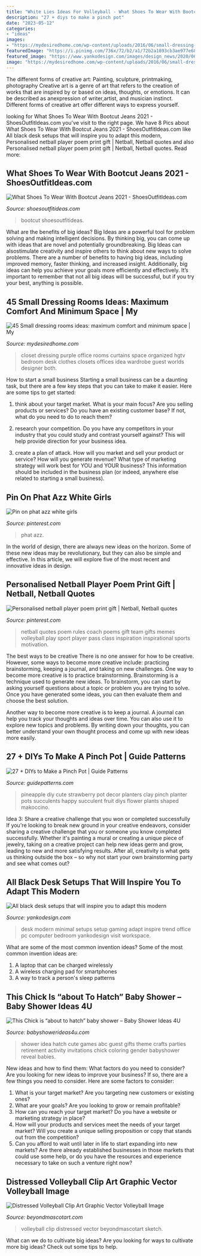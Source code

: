 ```yaml
---
title: "White Lies Ideas For Volleyball - What Shoes To Wear With Bootcut Jeans 2021"
description: "27 + diys to make a pinch pot"
date: "2023-05-12"
categories:
- "ideas"
images:
- "https://mydesiredhome.com/wp-content/uploads/2016/06/small-dressing-rooms-ideas28.jpeg"
featuredImage: "https://i.pinimg.com/736x/72/b2/a1/72b2a1893cb3ae977e680ae4515fc9de.jpg"
featured_image: "https://www.yankodesign.com/images/design_news/2020/06/all-black-desk-setups-that-will-inspire-you-to-adapt-this-modern-minimal-trend/01-Black-Desk-Setup_-minimal_modern_hero3.jpg"
image: "https://mydesiredhome.com/wp-content/uploads/2016/06/small-dressing-rooms-ideas28.jpeg"
---
```



The different forms of creative art: Painting, sculpture, printmaking, photography
Creative art is a genre of art that refers to the creation of works that are inspired by or based on ideas, thoughts, or emotions. It can be described as anexpression of writer,artist, and musician instinct. Different forms of creative art offer different ways to express yourself.

	

		
looking for What Shoes To Wear With Bootcut Jeans 2021 - ShoesOutfitIdeas.com you've visit to the right page. We have 8 Pics about What Shoes To Wear With Bootcut Jeans 2021 - ShoesOutfitIdeas.com like All black desk setups that will inspire you to adapt this modern, Personalised netball player poem print gift | Netball, Netball quotes and also Personalised netball player poem print gift | Netball, Netball quotes. Read more:
		
    
## What Shoes To Wear With Bootcut Jeans 2021 - ShoesOutfitIdeas.com

<img loading=lazy src="http://shoesoutfitideas.com/wp-content/uploads/2020/05/What-Shoes-Can-I-Wear-With-Bootcut-Jeans-3-768x1152.jpg" onerror="this.onerror=null;this.src='https://tse4.mm.bing.net/th?id=OIP.KfuUdnF6XB48UFqb6kVrMgHaLH&amp;pid=15.1';" alt="What Shoes To Wear With Bootcut Jeans 2021 - ShoesOutfitIdeas.com">

_Source: shoesoutfitideas.com_

>bootcut shoesoutfitideas. 

	

What are the benefits of big ideas?
Big Ideas are a powerful tool for problem solving and making intelligent decisions. By thinking big, you can come up with ideas that are novel and potentially groundbreaking. Big Ideas can alsostimulate creativity and inspire others to think about new ways to solve problems.
There are a number of benefits to having big ideas, including improved memory, faster thinking, and increased insight. Additionally, big ideas can help you achieve your goals more efficiently and effectively. It’s important to remember that not all big ideas will be successful, but if you try your best, anything is possible.

    
## 45 Small Dressing Rooms Ideas: Maximum Comfort And Minimum Space | My

<img loading=lazy src="https://mydesiredhome.com/wp-content/uploads/2016/06/small-dressing-rooms-ideas28.jpeg" onerror="this.onerror=null;this.src='https://tse2.mm.bing.net/th?id=OIP._fWONsYbsknHJN_Ehq3gaQHaJ4&amp;pid=15.1';" alt="45 Small dressing rooms ideas: maximum comfort and minimum space | My">

_Source: mydesiredhome.com_

>closet dressing purple office rooms curtains space organized hgtv bedroom desk clothes closets offices idea wardrobe guest worlds designer both. 

	

How to start a small business
Starting a small business can be a daunting task, but there are a few key steps that you can take to make it easier. Here are some tips to get started:
1. think about your target market. What is your main focus? Are you selling products or services? Do you have an existing customer base? If not, what do you need to do to reach them?

2. research your competition. Do you have any competitors in your industry that you could study and contrast yourself against? This will help provide direction for your business idea.

3. create a plan of attack. How will you market and sell your product or service? How will you generate revenue? What type of marketing strategy will work best for YOU and YOUR business? This information should be included in the business plan (or indeed, anywhere else related to starting a small business).

    
## Pin On Phat Azz White Girls

<img loading=lazy src="https://i.pinimg.com/736x/50/ab/1a/50ab1a86aecee86cdb53a17871f9f656.jpg" onerror="this.onerror=null;this.src='https://tse3.mm.bing.net/th?id=OIP.MQl2iE6z07USqCtCXFMDuwHaQ1&amp;pid=15.1';" alt="Pin on phat azz white girls">

_Source: pinterest.com_

>phat azz. 

	

In the world of design, there are always new ideas on the horizon. Some of these new ideas may be revolutionary, but they can also be simple and effective. In this article, we will explore five of the most recent and innovative ideas in design.

    
## Personalised Netball Player Poem Print Gift | Netball, Netball Quotes

<img loading=lazy src="https://i.pinimg.com/736x/72/b2/a1/72b2a1893cb3ae977e680ae4515fc9de.jpg" onerror="this.onerror=null;this.src='https://tse3.mm.bing.net/th?id=OIP.SSmkXYfu3qH2TTOQAyi2kAHaHa&amp;pid=15.1';" alt="Personalised netball player poem print gift | Netball, Netball quotes">

_Source: pinterest.com_

>netball quotes poem rules coach poems gift team gifts memes volleyball play sport player pass class inspiration inspirational sports motivation. 

	

The best ways to be creative
There is no one answer for how to be creative. However, some ways to become more creative include: practicing brainstorming, keeping a journal, and taking on new challenges.
One way to become more creative is to practice brainstorming. Brainstorming is a technique used to generate new ideas. To brainstorm, you can start by asking yourself questions about a topic or problem you are trying to solve. Once you have generated some ideas, you can then evaluate them and choose the best solution.

Another way to become more creative is to keep a journal. A journal can help you track your thoughts and ideas over time. You can also use it to explore new topics and problems. By writing down your thoughts, you can better understand your own thought process and come up with new ideas more easily.

    
## 27 + DIYs To Make A Pinch Pot | Guide Patterns

<img loading=lazy src="https://www.guidepatterns.com/wp-content/uploads/2020/07/Fruit-Pinch-Pots.jpg" onerror="this.onerror=null;this.src='https://tse3.mm.bing.net/th?id=OIP.HfwjJXA9SHjYvx0Jdjt1UwHaEK&amp;pid=15.1';" alt="27 + DIYs to Make a Pinch Pot | Guide Patterns">

_Source: guidepatterns.com_

>pineapple diy cute strawberry pot decor planters clay pinch planter pots succulents happy succulent fruit diys flower plants shaped makoccino. 

	

Idea 3: Share a creative challenge that you won or completed successfully
If you're looking to break new ground in your creative endeavors, consider sharing a creative challenge that you or someone you know completed successfully. Whether it's painting a mural or creating a unique piece of jewelry, taking on a creative project can help new ideas germ and grow, leading to new and more satisfying results. After all, creativity is what gets us thinking outside the box – so why not start your own brainstorming party and see what comes out?

    
## All Black Desk Setups That Will Inspire You To Adapt This Modern

<img loading=lazy src="https://www.yankodesign.com/images/design_news/2020/06/all-black-desk-setups-that-will-inspire-you-to-adapt-this-modern-minimal-trend/01-Black-Desk-Setup_-minimal_modern_hero3.jpg" onerror="this.onerror=null;this.src='https://tse3.mm.bing.net/th?id=OIP.LKWe5EAxmakLdAQST_bRwwHaE8&amp;pid=15.1';" alt="All black desk setups that will inspire you to adapt this modern">

_Source: yankodesign.com_

>desk modern minimal setups setup gaming adapt inspire trend office pc computer bedroom yankodesign visit workspace. 

	

What are some of the most common invention ideas?
Some of the most common invention ideas are: 
1. A laptop that can be charged wirelessly
2. A wireless charging pad for smartphones
3. A way to track a person's sleep patterns

    
## This Chick Is “about To Hatch” Baby Shower – Baby Shower Ideas 4U

<img loading=lazy src="https://babyshowerideas4u.com/wp-content/uploads/2014/02/h9-1.jpg" onerror="this.onerror=null;this.src='https://tse2.mm.bing.net/th?id=OIP.NdJECqMhCKr01h5-BDyZ0AHaLR&amp;pid=15.1';" alt="This Chick is “about to hatch” baby shower – Baby Shower Ideas 4U">

_Source: babyshowerideas4u.com_

>shower idea hatch cute games abc guest gifts theme crafts parties retirement activity invitations chick coloring gender babyshower reveal babies. 

	

New ideas and how to find them: What factors do you need to consider?
Are you looking for new ideas to improve your business? If so, there are a few things you need to consider. Here are some factors to consider:
1) What is your target market? Are you targeting new customers or existing ones? 
2) What are your goals? Are you looking to grow or remain profitable? 
3) How can you reach your target market? Do you have a website or marketing strategy in place? 
4) How will your products and services meet the needs of your target market? Will you create a unique selling proposition or copy that stands out from the competition? 
5) Can you afford to wait until later in life to start expanding into new markets? Are there already established businesses in those markets that could use some help, or do you have the resources and experience necessary to take on such a venture right now?

    
## Distressed Volleyball Clip Art Graphic Vector Volleyball Image

<img loading=lazy src="http://www.beyondmascotart.com/wp-content/uploads/2015/10/Volleyball-Sketch-Clip-Art-1570.jpg" onerror="this.onerror=null;this.src='https://tse3.mm.bing.net/th?id=OIP.R7IMub1EirAhQ1DIklXzyAHaHa&amp;pid=15.1';" alt="Distressed Volleyball Clip Art Graphic Vector Volleyball Image">

_Source: beyondmascotart.com_

>volleyball clip distressed vector beyondmascotart sketch. 

	

What can we do to cultivate big ideas?
Are you looking for ways to cultivate more big ideas? Check out some tips to help.

